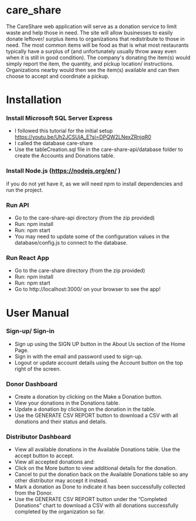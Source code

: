 # care_share
The CareShare web application will serve as a donation service to limit waste and help those in need. The site will allow businesses to easily donate leftover/ surplus items to organizations that redistribute to those in need. The most common items will be food as that is what most restaurants typically have a surplus of (and unfortunately usually throw away even when it is still in good condition).  The company's donating the item(s) would simply report the item, the quantity, and pickup location/ instructions. Organizations nearby would then see the item(s) available and can then choose to accept and coordinate a pickup.

# Installation
###	Install Microsoft SQL Server Express 
- I followed this tutorial for the initial setup https://youtu.be/Uh2JCSUjA_E?si=DPQW2LNexZRnjqR0 
- I called the database care-share
- Use the tableCreation.sql file in the care-share-api/database folder to create the Accounts and Donations table. 
###	Install Node.js (https://nodejs.org/en/ ) 
if you do not yet have it, as we will need npm to install dependencies and run the project.
###	Run API
- Go to the care-share-api directory (from the zip provided)
- Run: npm install
- Run: npm start
- You may need to update some of the configuration values in the database/config.js to connect to the database.
###	Run React App
- Go to the care-share directory (from the zip provided)
- Run: npm install
- Run: npm start
- Go to http://localhost:3000/ on your browser to see the app!

# User Manual
### Sign-up/ Sign-in
- Sign up using the SIGN UP button in the About Us section of the Home Page. 
- Sign in with the email and password used to sign-up. 
- Logout or update account details using the Account button on the top right of the screen.
### Donor Dashboard
- Create a donation by clicking on the Make a Donation button.
- View your donations in the Donations table. 
- Update a donation by clicking on the donation in the table. 
- Use the GENERATE CSV REPORT button to download a CSV with all donations and their status and details.
### Distributor Dashboard
- View all available donations in the Available Donations table. Use the accept button to accept.
- View all accepted donations and:
- Click on the More button to view additional details for the donation.
- Cancel to put the donation back on the Available Donations table so any other distributor may accept it instead.
- Mark a donation as Done to indicate it has been successfully collected from the Donor. 
- Use the GENERATE CSV REPORT button under the “Completed Donations” chart to download a CSV with all donations successfully completed by the organization so far.

